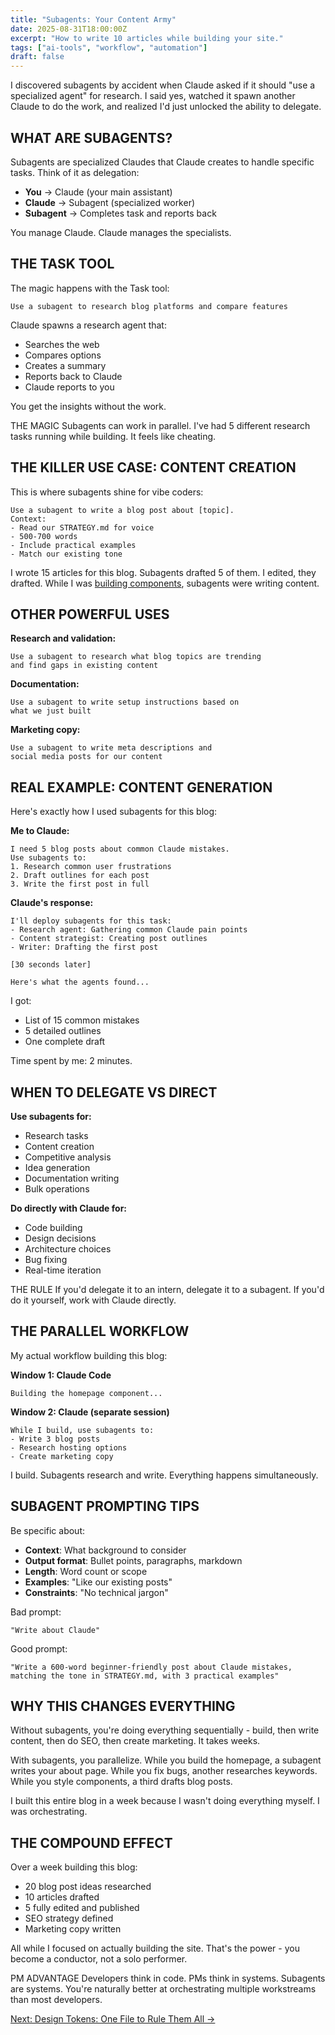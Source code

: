 ```yaml
---
title: "Subagents: Your Content Army"
date: 2025-08-31T18:00:00Z
excerpt: "How to write 10 articles while building your site."
tags: ["ai-tools", "workflow", "automation"]
draft: false
---
```


I discovered subagents by accident when Claude asked if it should "use a specialized agent" for research. I said yes, watched it spawn another Claude to do the work, and realized I'd just unlocked the ability to delegate.

## WHAT ARE SUBAGENTS?

Subagents are specialized Claudes that Claude creates to handle specific tasks. Think of it as delegation:

- **You** → Claude (your main assistant)
- **Claude** → Subagent (specialized worker)
- **Subagent** → Completes task and reports back

You manage Claude. Claude manages the specialists.

## THE TASK TOOL

The magic happens with the Task tool:

```
Use a subagent to research blog platforms and compare features
```

Claude spawns a research agent that:
- Searches the web
- Compares options
- Creates a summary
- Reports back to Claude
- Claude reports to you

You get the insights without the work.

<span class="context-label">THE MAGIC</span> <span class="context-text">Subagents can work in parallel. I've had 5 different research tasks running while building. It feels like cheating.</span>

## THE KILLER USE CASE: CONTENT CREATION

This is where subagents shine for vibe coders:

```
Use a subagent to write a blog post about [topic].
Context:
- Read our STRATEGY.md for voice
- 500-700 words
- Include practical examples
- Match our existing tone
```

I wrote 15 articles for this blog. Subagents drafted 5 of them. I edited, they drafted. While I was [building components](/posts/from-plan-to-product), subagents were writing content.

## OTHER POWERFUL USES

**Research and validation:**
```
Use a subagent to research what blog topics are trending
and find gaps in existing content
```

**Documentation:**
```
Use a subagent to write setup instructions based on
what we just built
```

**Marketing copy:**
```
Use a subagent to write meta descriptions and 
social media posts for our content
```

## REAL EXAMPLE: CONTENT GENERATION

Here's exactly how I used subagents for this blog:

**Me to Claude:**
```
I need 5 blog posts about common Claude mistakes. 
Use subagents to:
1. Research common user frustrations
2. Draft outlines for each post
3. Write the first post in full
```

**Claude's response:**
```
I'll deploy subagents for this task:
- Research agent: Gathering common Claude pain points
- Content strategist: Creating post outlines
- Writer: Drafting the first post

[30 seconds later]

Here's what the agents found...
```

I got:
- List of 15 common mistakes
- 5 detailed outlines
- One complete draft

Time spent by me: 2 minutes.

## WHEN TO DELEGATE VS DIRECT

**Use subagents for:**
- Research tasks
- Content creation
- Competitive analysis
- Idea generation
- Documentation writing
- Bulk operations

**Do directly with Claude for:**
- Code building
- Design decisions
- Architecture choices
- Bug fixing
- Real-time iteration

<span class="context-label">THE RULE</span> <span class="context-text">If you'd delegate it to an intern, delegate it to a subagent. If you'd do it yourself, work with Claude directly.</span>

## THE PARALLEL WORKFLOW

My actual workflow building this blog:

**Window 1: Claude Code**
```
Building the homepage component...
```

**Window 2: Claude (separate session)**
```
While I build, use subagents to:
- Write 3 blog posts
- Research hosting options
- Create marketing copy
```

I build. Subagents research and write. Everything happens simultaneously.

## SUBAGENT PROMPTING TIPS

Be specific about:
- **Context**: What background to consider
- **Output format**: Bullet points, paragraphs, markdown
- **Length**: Word count or scope
- **Examples**: "Like our existing posts"
- **Constraints**: "No technical jargon"

Bad prompt:
```
"Write about Claude"
```

Good prompt:
```
"Write a 600-word beginner-friendly post about Claude mistakes, 
matching the tone in STRATEGY.md, with 3 practical examples"
```

## WHY THIS CHANGES EVERYTHING

Without subagents, you're doing everything sequentially - build, then write content, then do SEO, then create marketing. It takes weeks.

With subagents, you parallelize. While you build the homepage, a subagent writes your about page. While you fix bugs, another researches keywords. While you style components, a third drafts blog posts.

I built this entire blog in a week because I wasn't doing everything myself. I was orchestrating.

## THE COMPOUND EFFECT

Over a week building this blog:
- 20 blog post ideas researched
- 10 articles drafted
- 5 fully edited and published
- SEO strategy defined
- Marketing copy written

All while I focused on actually building the site. That's the power - you become a conductor, not a solo performer.

<span class="context-label">PM ADVANTAGE</span> <span class="context-text">Developers think in code. PMs think in systems. Subagents are systems. You're naturally better at orchestrating multiple workstreams than most developers.</span>

[Next: Design Tokens: One File to Rule Them All →](/posts/design-tokens-one-file)